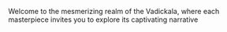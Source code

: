 Welcome to the mesmerizing realm of the Vadickala, where each masterpiece invites you to explore its captivating narrative
